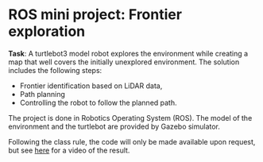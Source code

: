 # ROS mini project: Frontier exploration


**Task**: A turtlebot3 model robot explores the environment while creating a map that well covers the initially unexplored environment. 
The solution includes the following steps:
- Frontier identification based on LiDAR data,
- Path planning
- Controlling the robot to follow the planned path.

The project is done in Robotics Operating System (ROS). The model of the environment and the turtlebot are provided by Gazebo simulator.

Following the class rule, the code will only be made available upon request, but see [here](https://drive.google.com/open?id=1_im9PsmhoW2ZO9Is5PrzyplmXYA5CbHh) for a video of the result.




